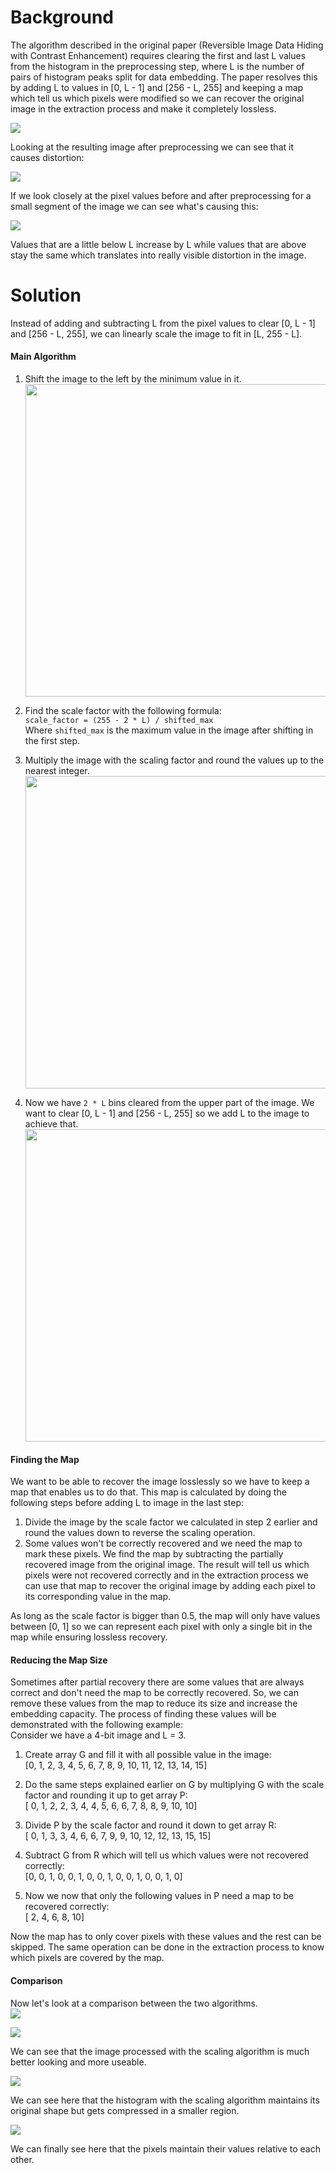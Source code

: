 # Background
The algorithm described in the original paper (Reversible Image Data Hiding with Contrast Enhancement) requires clearing the first and last L values from the histogram in the preprocessing step, where L is the number of pairs of histogram peaks split for data embedding. The paper resolves this by adding L to values in [0, L - 1] and [256 - L, 255] and keeping a map which tell us which pixels were modified so we can recover the original image in the extraction process and make it completely lossless.

<img src="assets/markdown-img-paste-20210408122058182.png"/> <br />  

Looking at the resulting image after preprocessing we can see that it causes distortion:   

<img src="assets/markdown-img-paste-20210408123251387.png"/> <br />

If we look closely at the pixel values before and after preprocessing for a small segment of the image we can see what's causing this:  

<img src="assets/f-16_pixel_comp.png"/> <br />

Values that are a little below L increase by L while values that are above stay the same which translates into really visible distortion in the image.

# Solution
Instead of adding and subtracting L from the pixel values to clear [0, L - 1] and [256 - L, 255], we can linearly scale the image to fit in [L, 255 - L].
#### Main Algorithm
1. Shift the image to the left by the minimum value in it.  
  <img src="assets/markdown-img-paste-20210408125805754.png" width="500"/> <br />  

1. Find the scale factor with the following formula:  
  `scale_factor = (255 - 2 * L) / shifted_max`  
  Where `shifted_max` is the maximum value in the image after shifting in the first step.  
1. Multiply the image with the scaling factor and round the values up to the nearest integer.  
  <img src="assets/markdown-img-paste-2021040813090662.png" width="500"/> <br />  

1. Now we have `2 * L` bins cleared from the upper part of the image. We want to clear   [0, L - 1] and [256 - L, 255] so we add L to the image to achieve that.  
  <img src="assets/markdown-img-paste-20210408131232873.png" width="500"/> <br />  

#### Finding the Map
We want to be able to recover the image losslessly so we have to keep a map that enables us to do that. This map is calculated by doing the following steps before adding L to image in the last step:
1. Divide the image by the scale factor we calculated in step 2 earlier and round the values down to reverse the scaling operation.
1. Some values won't be correctly recovered and we need the map to mark these pixels. We find the map by subtracting the partially recovered image from the original image. The result will tell us which pixels were not recovered correctly and in the extraction process we can use that map to recover the original image by adding each pixel to its corresponding value in the map.   

As long as the scale factor is bigger than 0.5, the map will only have values between    [0, 1] so we can represent each pixel with only a single bit in the map while ensuring lossless recovery.  

#### Reducing the Map Size
Sometimes after partial recovery there are some values that are always correct and don't need the map to be correctly recovered. So, we can remove these values from the map to reduce its size and increase the embedding capacity.
The process of finding these values will be demonstrated with the following example:  
Consider we have a 4-bit image and L = 3.

1. Create array G and fill it with all possible value in the image:  
  [0,  1,  2,  3,  4,  5,  6,  7,  8,  9, 10, 11, 12, 13, 14, 15]

1. Do the same steps explained earlier on G by multiplying G with the scale factor and rounding it up to get array P:  
  [ 0,  1,  2,  2,  3,  4,  4,  5,  6,  6,  7,  8,  8,  9, 10, 10]
1. Divide P by the scale factor and round it down to get array R:  
  [ 0,  1,  3,  3,  4,  6,  6,  7,  9,  9, 10, 12, 12, 13, 15, 15]
1. Subtract G from R which will tell us which values were not recovered correctly:  
  [0, 0, 1, 0, 0, 1, 0, 0, 1, 0, 0, 1, 0, 0, 1, 0]
1. Now we now that only the following values in P need a map to be recovered correctly:  
  [ 2,  4,  6,  8, 10]

Now the map has to only cover pixels with these values and the rest can be skipped. The same operation can be done in the extraction process to know which pixels are covered by the map.

#### Comparison
Now let's look at a comparison between the two algorithms.   
![](assets/scaling_comp.png)  

![](assets/scaling_comp1.png)  

We can see that the image processed with the scaling algorithm is much better looking and more useable.

![](assets/scaling_comp_hist.png)

We can see here that the histogram with the scaling algorithm maintains its original shape but gets compressed in a smaller region.

![](assets/scaling_comp_slice.png)

We can finally see here that the pixels maintain their values relative to each other.
